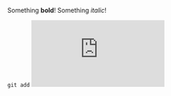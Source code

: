 Something <strong>bold</strong>!
Something *italic*!

`git add`
![Gael' website](http://gaelbergeron.github.io/index.html)